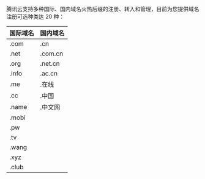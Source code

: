 
腾讯云支持多种国际、国内域名火热后缀的注册、转入和管理，目前为您提供域名注册可选种类达 20 种：

| 国际域名| 国内域名|
| ------------- | ------------- |
|.com |	.cn |
|.net	| .com.cn
|.org	| .net.cn
|.info	| .ac.cn
|.me	| .在线
|.cc	| .中国
|.name	| .中文网
|.mobi	
|.pw	
|.tv	
|.wang	
|.xyz	
|.club	


